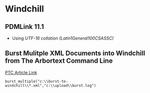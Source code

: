 <!-- TITLE: Windchill -->
<!-- SUBTITLE: PTC Windchill -->

# Windchill
## PDMLink 11.1
* Using  *UTF-16 collation (Latin1General100CSASSC)*

## Burst Mulitple XML Documents into Windchill from The Arbortext Command Line
[PTC Article Link](https://www.ptc.com/en/support/article?n=CS77159&language=en&posno=11&q=bulk%20import%20xml&source=search)
```text
burst_multiple("c:\\burst-to-windchill\\*.xml","c:\\upload\\burst.log")
```
